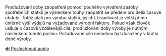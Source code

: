 
Prodlužování doby zaopatření pomocí pouhého vytváření zásoby spotřebních statků je výsledkem touhy zaopatřit se předem pro delší časové období. Totéž platí pro výrobu statků, jejichž trvanlivost je větší přímo úměrně výši výdajů na vyžadované výrobní faktory. Pokud však člověk usiluje o časově vzdálenější cíle, prodlužování doby výroby je nutným následkem tohoto počinu. Požadované cíle nemohou být dosaženy v kratší době výroby.

[🔊 Poslechnout audio](/data/7-paragraphs/audio/chapter_87/para_009-Prodluovn-doby-zaopaten-pomoc-pouhho-vytv.mp3)
